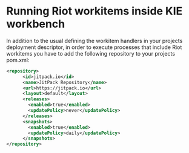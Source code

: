 Running Riot workitems inside KIE workbench
========================================

In addition to the usual defining the workitem handlers in your
projects deployment descriptor, in order to execute processes that include
Riot workitems you have to add the following repository to your projects pom.xml:

```xml
<repository>
      <id>jitpack.io</id>
      <name>JitPack Repository</name>
      <url>https://jitpack.io</url>
      <layout>default</layout>
      <releases>
        <enabled>true</enabled>
        <updatePolicy>never</updatePolicy>
      </releases>
      <snapshots>
        <enabled>true</enabled>
        <updatePolicy>daily</updatePolicy>
      </snapshots>
</repository>
```